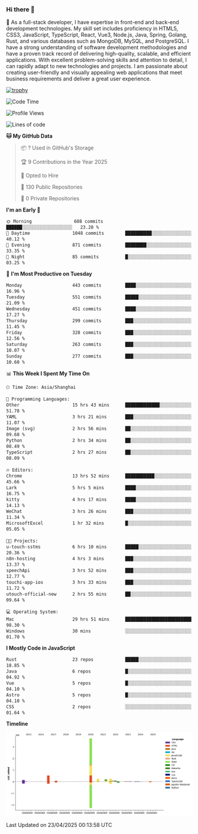 ### Hi there 👋

🌱 As a full-stack developer, I have expertise in front-end and back-end development technologies. My skill set includes proficiency in HTML5, CSS3, JavaScript, TypeScript, React, Vue3, Node.js, Java, Spring, Golang, Rust, and various databases such as MongoDB, MySQL, and PostgreSQL. I have a strong understanding of software development methodologies and have a proven track record of delivering high-quality, scalable, and efficient applications. With excellent problem-solving skills and attention to detail, I can rapidly adapt to new technologies and projects. I am passionate about creating user-friendly and visually appealing web applications that meet business requirements and deliver a great user experience.

[![trophy](https://github-profile-trophy.vercel.app/?username=elton&rank=SECRET,SSS,SS,S,AAA,AA,A&theme=onedark&no-frame=true&margin-w=10)](https://github.com/ryo-ma/github-profile-trophy)

<!--START_SECTION:waka-->
![Code Time](http://img.shields.io/badge/Code%20Time-1%2C572%20hrs%2014%20mins-blue)

![Profile Views](http://img.shields.io/badge/Profile%20Views-0-blue)

![Lines of code](https://img.shields.io/badge/From%20Hello%20World%20I%27ve%20Written-5.6%20million%20lines%20of%20code-blue)

**🐱 My GitHub Data** 

> 📦 ? Used in GitHub's Storage 
 > 
> 🏆 9 Contributions in the Year 2025
 > 
> 💼 Opted to Hire
 > 
> 📜 130 Public Repositories 
 > 
> 🔑 0 Private Repositories 
 > 
**I'm an Early 🐤** 

```text
🌞 Morning                608 commits         ██████░░░░░░░░░░░░░░░░░░░   23.28 % 
🌆 Daytime                1048 commits        ██████████░░░░░░░░░░░░░░░   40.12 % 
🌃 Evening                871 commits         ████████░░░░░░░░░░░░░░░░░   33.35 % 
🌙 Night                  85 commits          █░░░░░░░░░░░░░░░░░░░░░░░░   03.25 % 
```
📅 **I'm Most Productive on Tuesday** 

```text
Monday                   443 commits         ████░░░░░░░░░░░░░░░░░░░░░   16.96 % 
Tuesday                  551 commits         █████░░░░░░░░░░░░░░░░░░░░   21.09 % 
Wednesday                451 commits         ████░░░░░░░░░░░░░░░░░░░░░   17.27 % 
Thursday                 299 commits         ███░░░░░░░░░░░░░░░░░░░░░░   11.45 % 
Friday                   328 commits         ███░░░░░░░░░░░░░░░░░░░░░░   12.56 % 
Saturday                 263 commits         ███░░░░░░░░░░░░░░░░░░░░░░   10.07 % 
Sunday                   277 commits         ███░░░░░░░░░░░░░░░░░░░░░░   10.60 % 
```


📊 **This Week I Spent My Time On** 

```text
🕑︎ Time Zone: Asia/Shanghai

💬 Programming Languages: 
Other                    15 hrs 43 mins      █████████████░░░░░░░░░░░░   51.78 % 
YAML                     3 hrs 21 mins       ███░░░░░░░░░░░░░░░░░░░░░░   11.07 % 
Image (svg)              2 hrs 56 mins       ██░░░░░░░░░░░░░░░░░░░░░░░   09.68 % 
Python                   2 hrs 34 mins       ██░░░░░░░░░░░░░░░░░░░░░░░   08.49 % 
TypeScript               2 hrs 27 mins       ██░░░░░░░░░░░░░░░░░░░░░░░   08.09 % 

🔥 Editors: 
Chrome                   13 hrs 52 mins      ███████████░░░░░░░░░░░░░░   45.66 % 
Lark                     5 hrs 5 mins        ████░░░░░░░░░░░░░░░░░░░░░   16.75 % 
kitty                    4 hrs 17 mins       ████░░░░░░░░░░░░░░░░░░░░░   14.13 % 
WeChat                   3 hrs 26 mins       ███░░░░░░░░░░░░░░░░░░░░░░   11.34 % 
MicrosoftExcel           1 hr 32 mins        █░░░░░░░░░░░░░░░░░░░░░░░░   05.05 % 

🐱‍💻 Projects: 
u-touch-sstms            6 hrs 10 mins       █████░░░░░░░░░░░░░░░░░░░░   20.36 % 
n8n-hosting              4 hrs 3 mins        ███░░░░░░░░░░░░░░░░░░░░░░   13.37 % 
speechApi                3 hrs 52 mins       ███░░░░░░░░░░░░░░░░░░░░░░   12.77 % 
touchi-app-ios           3 hrs 33 mins       ███░░░░░░░░░░░░░░░░░░░░░░   11.72 % 
utouch-official-new      2 hrs 55 mins       ██░░░░░░░░░░░░░░░░░░░░░░░   09.64 % 

💻 Operating System: 
Mac                      29 hrs 51 mins      █████████████████████████   98.30 % 
Windows                  30 mins             ░░░░░░░░░░░░░░░░░░░░░░░░░   01.70 % 
```

**I Mostly Code in JavaScript** 

```text
Rust                     23 repos            █████░░░░░░░░░░░░░░░░░░░░   18.85 % 
Java                     6 repos             █░░░░░░░░░░░░░░░░░░░░░░░░   04.92 % 
Vue                      5 repos             █░░░░░░░░░░░░░░░░░░░░░░░░   04.10 % 
Astro                    5 repos             █░░░░░░░░░░░░░░░░░░░░░░░░   04.10 % 
CSS                      2 repos             ░░░░░░░░░░░░░░░░░░░░░░░░░   01.64 % 
```



**Timeline**

![Lines of Code chart](https://raw.githubusercontent.com/elton/elton/main/assets/bar_graph.png)


 Last Updated on 23/04/2025 00:13:58 UTC
<!--END_SECTION:waka-->

<!--
**elton/elton** is a ✨ _special_ ✨ repository because its `README.md` (this file) appears on your GitHub profile.

Here are some ideas to get you started:

- 🔭 I’m currently working on ...
- 🌱 I’m currently learning ...
- 👯 I’m looking to collaborate on ...
- 🤔 I’m looking for help with ...
- 💬 Ask me about ...
- 📫 How to reach me: ...
- 😄 Pronouns: ...
- ⚡ Fun fact: ...
-->

